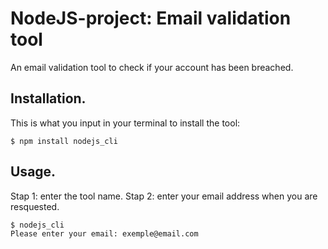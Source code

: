 # NodeJS-project: Email validation tool

An email validation tool to check if your account has been breached.

## Installation.

This is what you input in your terminal to install the tool:

```
$ npm install nodejs_cli
```

## Usage.

Stap 1: enter the tool name.
Stap 2: enter your email address when you are resquested.

```
$ nodejs_cli
Please enter your email: exemple@email.com
